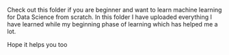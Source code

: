 Check out this folder if you are beginner and want to learn machine learning for Data Science from scratch.
In this folder I have uploaded everything I have learned while my beginning phase of learning which has helped me a lot.

Hope it helps you too
